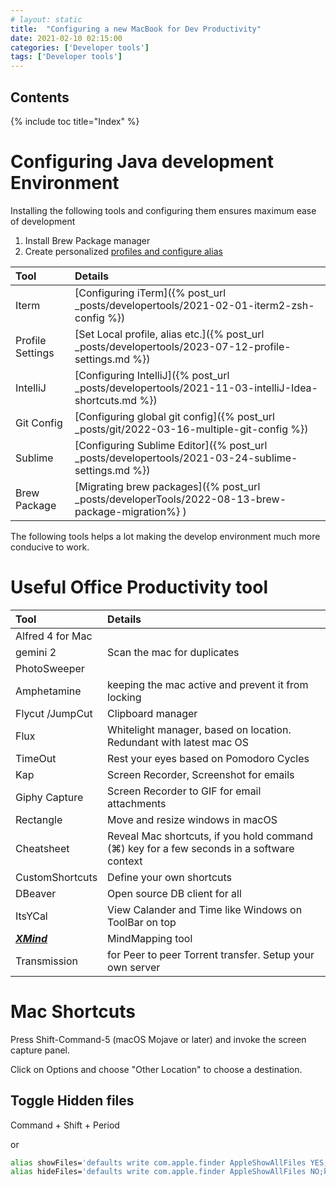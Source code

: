 ```yaml
---
# layout: static
title:  "Configuring a new MacBook for Dev Productivity"
date: 2021-02-10 02:15:00
categories: ['Developer tools']
tags: ['Developer tools']
---
```


## Contents

{% include toc title="Index" %}

# Configuring Java development Environment

Installing the following tools and configuring them ensures maximum ease of development

1. Install Brew Package manager
2. Create personalized [profiles and configure alias](https://github.com/nitinkc/SystemEnvironment#readme)


| Tool             | Details                                                                                               | 
|:-----------------|:------------------------------------------------------------------------------------------------------|   
| Iterm            | [Configuring iTerm]({% post_url _posts/developertools/2021-02-01-iterm2-zsh-config %})                      |
| Profile Settings | [Set Local profile, alias etc.]({% post_url _posts/developertools/2023-07-12-profile-settings.md %})        |
| IntelliJ	        | [Configuring IntelliJ]({% post_url _posts/developertools/2021-11-03-intelliJ-Idea-shortcuts.md %})          |
| Git Config       | [Configuring global git config]({% post_url _posts/git/2022-03-16-multiple-git-config %})                   |
| Sublime	         | [Configuring Sublime Editor]({% post_url _posts/developertools/2021-03-24-sublime-settings.md %})           |
| Brew Package     | [Migrating brew packages]({% post_url _posts/developerTools/2022-08-13-brew-package-migration%} )     |

The following tools helps a lot making the develop environment much more conducive to work. 


# Useful Office Productivity tool

| Tool | Details | 
| :---| :---    |   
|Alfred 4 for Mac 	| | 
|gemini 2 			| Scan the mac for duplicates|
|PhotoSweeper 		||
|Amphetamine 		| keeping the mac active and prevent it from locking|
|Flycut /JumpCut 	| Clipboard manager|
|Flux 				| Whitelight manager, based on location. Redundant with latest mac OS|
|TimeOut 			| Rest your eyes based on Pomodoro Cycles|
|Kap 				| Screen Recorder, Screenshot for emails|
|Giphy Capture		| Screen Recorder to GIF for email attachments|
|Rectangle 			| Move and resize windows in macOS|
|Cheatsheet			| Reveal Mac shortcuts, if you hold command (⌘) key for a few seconds in a software context|
|CustomShortcuts 	| Define your own shortcuts|
|DBeaver			| Open source DB client for all|
|ItsYCal			| View Calander and Time like Windows on ToolBar on top|
|[***XMind***](http://www.xmind.net/download/mac/)|MindMapping tool|
|Transmission|for Peer to peer Torrent transfer. Setup your own server|


# Mac Shortcuts

Press Shift-Command-5 (macOS Mojave or later) and invoke the screen capture panel.

Click on Options and choose "Other Location" to choose a destination.


## Toggle Hidden files

Command + Shift + Period

or
```sh
alias showFiles='defaults write com.apple.finder AppleShowAllFiles YES;killall Finder /System/Library/CoreServices/Finder.app'
alias hideFiles='defaults write com.apple.finder AppleShowAllFiles NO;killall Finder /System/Library/CoreServices/Finder.app'
```